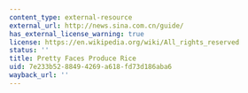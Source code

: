 ```yaml
---
content_type: external-resource
external_url: http://news.sina.com.cn/guide/
has_external_license_warning: true
license: https://en.wikipedia.org/wiki/All_rights_reserved
status: ''
title: Pretty Faces Produce Rice
uid: 7e233b52-8849-4269-a618-fd73d186aba6
wayback_url: ''
---
```

